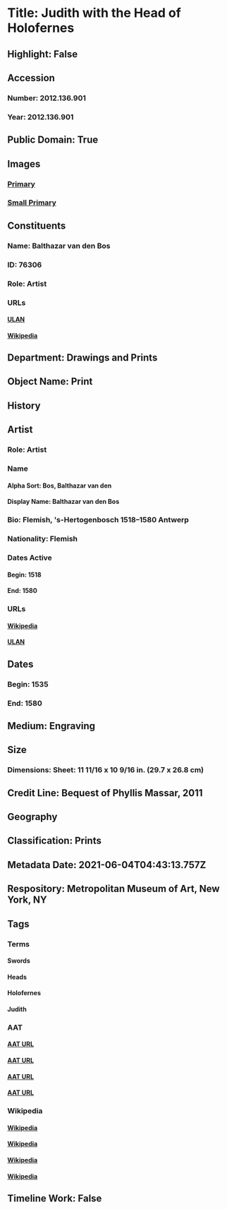 # Title: Judith with the Head of Holofernes
## Highlight: False
## Accession
### Number: 2012.136.901
### Year: 2012.136.901
## Public Domain: True
## Images
### [Primary](https://images.metmuseum.org/CRDImages/dp/original/DP832055.jpg)
### [Small Primary](https://images.metmuseum.org/CRDImages/dp/web-large/DP832055.jpg)
## Constituents
### Name: Balthazar van den Bos
### ID: 76306
### Role: Artist
### URLs
#### [ULAN](http://vocab.getty.edu/page/ulan/500044017)
#### [Wikipedia](https://www.wikidata.org/wiki/Q18507914)
## Department: Drawings and Prints
## Object Name: Print
## History
## Artist
### Role: Artist
### Name
#### Alpha Sort: Bos, Balthazar van den
#### Display Name: Balthazar van den Bos
### Bio: Flemish, 's-Hertogenbosch 1518–1580 Antwerp
### Nationality: Flemish
### Dates Active
#### Begin: 1518
#### End: 1580
### URLs
#### [Wikipedia](https://www.wikidata.org/wiki/Q18507914)
#### [ULAN](http://vocab.getty.edu/page/ulan/500044017)
## Dates
### Begin: 1535
### End: 1580
## Medium: Engraving
## Size
### Dimensions: Sheet: 11 11/16 x 10 9/16 in. (29.7 x 26.8 cm)
## Credit Line: Bequest of Phyllis Massar, 2011
## Geography
## Classification: Prints
## Metadata Date: 2021-06-04T04:43:13.757Z
## Respository: Metropolitan Museum of Art, New York, NY
## Tags
### Terms
#### Swords
#### Heads
#### Holofernes
#### Judith
### AAT
#### [AAT URL](http://vocab.getty.edu/page/aat/300037048)
#### [AAT URL](http://vocab.getty.edu/page/aat/300375054)
#### [AAT URL](http://vocab.getty.edu/page/ia/901000574)
#### [AAT URL](http://vocab.getty.edu/page/ia/901000575)
### Wikipedia
#### [Wikipedia]()
#### [Wikipedia]()
#### [Wikipedia]()
#### [Wikipedia]()
## Timeline Work: False